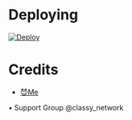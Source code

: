 # Deploying
[![Deploy](https://www.herokucdn.com/deploy/button.svg)](https://heroku.com/deploy-selfishx/magicbot)


# Credits
- [😈Me](https://t.me/classy_networm)

• Support Group @classy_network
